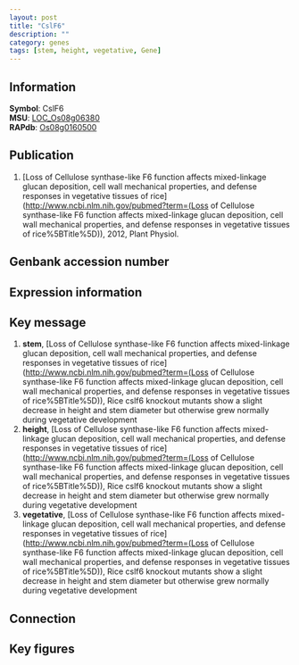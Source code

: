 ```yaml
---
layout: post
title: "CslF6"
description: ""
category: genes
tags: [stem, height, vegetative, Gene]
---
```


## Information
__Symbol__: CslF6  
__MSU__: [LOC_Os08g06380](http://rice.plantbiology.msu.edu/cgi-bin/ORF_infopage.cgi?orf=LOC_Os08g06380)  
__RAPdb__: [Os08g0160500](http://rapdb.dna.affrc.go.jp/viewer/gbrowse_details/irgsp1?name=Os08g0160500)  

## Publication
1. [Loss of Cellulose synthase-like F6 function affects mixed-linkage glucan deposition, cell wall mechanical properties, and defense responses in vegetative tissues of rice](http://www.ncbi.nlm.nih.gov/pubmed?term=(Loss of Cellulose synthase-like F6 function affects mixed-linkage glucan deposition, cell wall mechanical properties, and defense responses in vegetative tissues of rice%5BTitle%5D)), 2012, Plant Physiol.

## Genbank accession number

## Expression information

## Key message
1. __stem__, [Loss of Cellulose synthase-like F6 function affects mixed-linkage glucan deposition, cell wall mechanical properties, and defense responses in vegetative tissues of rice](http://www.ncbi.nlm.nih.gov/pubmed?term=(Loss of Cellulose synthase-like F6 function affects mixed-linkage glucan deposition, cell wall mechanical properties, and defense responses in vegetative tissues of rice%5BTitle%5D)),  Rice cslf6 knockout mutants show a slight decrease in height and stem diameter but otherwise grew normally during vegetative development
2. __height__, [Loss of Cellulose synthase-like F6 function affects mixed-linkage glucan deposition, cell wall mechanical properties, and defense responses in vegetative tissues of rice](http://www.ncbi.nlm.nih.gov/pubmed?term=(Loss of Cellulose synthase-like F6 function affects mixed-linkage glucan deposition, cell wall mechanical properties, and defense responses in vegetative tissues of rice%5BTitle%5D)),  Rice cslf6 knockout mutants show a slight decrease in height and stem diameter but otherwise grew normally during vegetative development
3. __vegetative__, [Loss of Cellulose synthase-like F6 function affects mixed-linkage glucan deposition, cell wall mechanical properties, and defense responses in vegetative tissues of rice](http://www.ncbi.nlm.nih.gov/pubmed?term=(Loss of Cellulose synthase-like F6 function affects mixed-linkage glucan deposition, cell wall mechanical properties, and defense responses in vegetative tissues of rice%5BTitle%5D)),  Rice cslf6 knockout mutants show a slight decrease in height and stem diameter but otherwise grew normally during vegetative development

## Connection

## Key figures


